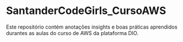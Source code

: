 # SantanderCodeGirls_CursoAWS
Este repositório contém anotações insights e boas práticas aprendidos durantes as aulas do curso de AWS da plataforma DIO.
